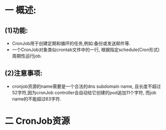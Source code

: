 # 一 概述:
## (1)功能:
- CronJob用于创建定期和循环的任务,例如:备份或发送邮件等.
- 一个CronJob对象类似crontab文件中的一行, 根据指定schedule(Cron形式)周期性运行job.

## (2)注意事项:
- cronjob资源的name需要是一个合法的dns subdomain name, 且长度不超过52字符,因为cronJob controller会自动给它创建的pod追加11个字符, 而job name的不能超过63字符.

# 二 CronJob资源
